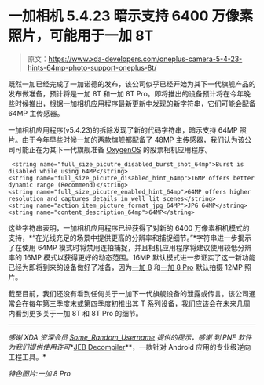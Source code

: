 # 一加相机 5.4.23 暗示支持 6400 万像素照片，可能用于一加 8T

> 原文：<https://www.xda-developers.com/oneplus-camera-5-4-23-hints-64mp-photo-support-oneplus-8t/>

既然一加已经完成了一加诺德的发布，该公司似乎已经开始为其下一代旗舰产品的发布做准备，预计将是一加 8T 和一加 8T Pro。即将推出的设备预计将在今年晚些时候推出，根据一加相机应用程序最新更新中发现的新字符串，它们可能会配备 64MP 主传感器。

一加相机应用程序(v5.4.23)的拆除发现了新的代码字符串，暗示支持 64MP 照片。由于今年早些时候一加的两款旗舰都配备了 48MP 主传感器，我们认为该公司可能正在为其下一代旗舰准备 [OxygenOS](https://www.xda-developers.com/tag/oxygenos/) 的股票相机应用程序。

```
 <string name="full_size_picutre_disabled_burst_shot_64mp">Burst is disabled while using 64MP</string>
<string name="full_size_picutre_disabled_hint_64mp">16MP offers better dynamic range (Recommend)</string>
<string name="full_size_picutre_enabled_hint_64mp">64MP offers higher resolution and captures details in well lit scenes</string>
<string name="action_item_picture_format_jpg_64MP">JPG 64MP</string>
<string name="content_description_64mp">64MP</string> 
```

这些字符串表明，一加相机应用程序已经获得了对新的 6400 万像素相机模式的支持，*“在光线充足的场景中提供更高的分辨率和捕捉细节。”*字符串进一步揭示了在使用 64MP 模式时将禁用连拍捕捉，并且相机应用程序将建议使用较低分辨率的 16MP 模式以获得更好的动态范围。16MP 默认模式进一步证实了这一新功能已经为即将到来的设备做好了准备，因为[一加 8](https://www.xda-developers.com/oneplus-8-xda-review/) 和[一加 8 Pro](https://www.xda-developers.com/oneplus-8-pro-review-never-settle-on-hardware/) 默认拍摄 12MP 照片。

截至目前，我们还没有看到任何关于一加下一代旗舰设备的泄露或传言。该公司通常会在每年第三季度末或第四季度初推出其 T 系列设备，我们应该会在未来几周内看到更多关于一加 8T 和 8T Pro 的细节。

* * *

*感谢 XDA 资深会员 [Some_Random_Username](https://forum.xda-developers.com/member.php?u=8234677) 提供的提示，感谢* *到 PNF 软件为我们提供使用许可**[JEB Decompiler](https://www.pnfsoftware.com/?aid=xdadev)**，一款针对 Android 应用的专业级逆向工程工具。*

*特色图片:一加 8 Pro*
